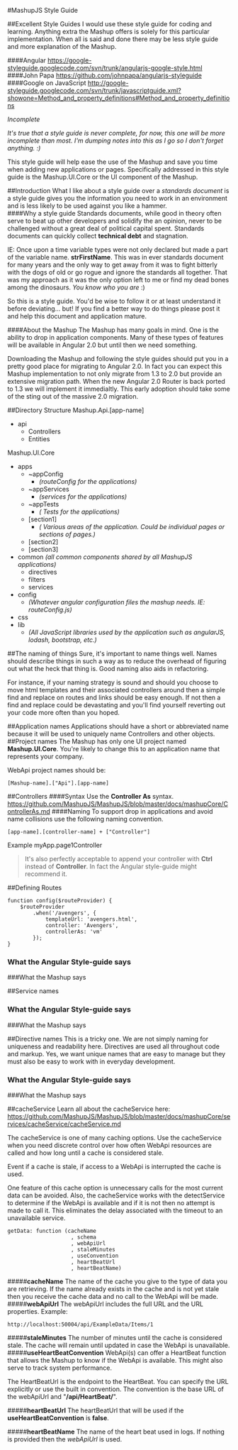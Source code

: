 #MashupJS Style Guide

##Excellent Style Guides
I would use these style guide for coding and learning.  Anything extra the Mashup offers is solely for this particular implementation.  When all is said and done there may be less style guide and more explanation of the Mashup.

####Angular
https://google-styleguide.googlecode.com/svn/trunk/angularjs-google-style.html
####John Papa
https://github.com/johnpapa/angularjs-styleguide
####Google on JavaScript
http://google-styleguide.googlecode.com/svn/trunk/javascriptguide.xml?showone=Method_and_property_definitions#Method_and_property_definitions

*Incomplete*

*It's true that a style guide is never complete, for now, this one will be more incomplete than most.  I'm dumping notes into this as I go so I don't forget anything.  :)*

This style guide will help ease the use of the Mashup and save you time when adding new applications or pages.  Specifically addressed in this style guide is the Mashup.UI.Core or the UI component of the Mashup.

##Introduction
What I like about a style guide over a *standards document* is a style guide gives you the information you need to work in an environment and is less likely to be used against you like a hammer.  
####Why a style guide
Standards documents, while good in theory often serve to beat up other developers and solidify the an opinion, never to be challenged without a great deal of political capital spent.  Standards documents can quickly collect **technical debt** and stagnation.

IE: Once upon a time variable types were not only declared but made a part of the variable name.  **strFirstName**.  This was in ever standards document for many years and the only way to get away from it was to fight bitterly with the dogs of old or go rogue and ignore the standards all together.  That was my approach as it was the only option left to me or find my dead bones among the dinosaurs.  *You know who you are*  :)

So this is a style guide.  You'd be wise to follow it or at least understand it before deviating... but!  If you find a better way to do things please post it and help this document and application mature.

####About the Mashup
The Mashup has many goals in mind.  One is the ability to drop in application components.  Many of these types of features will be available in Angular 2.0 but until then we need something.

Downloading the Mashup and following the style guides should put you in a pretty good place for migrating to Angular 2.0.  In fact you can expect this Mashup implementation to not only migrate from 1.3 to 2.0 but provide an extensive migration path.  When the new Angular 2.0 Router is back ported to 1.3 we will implement it immedialtly.  This early adoption should take some of the sting out of the massive 2.0 migration.

##Directory Structure
Mashup.Api.[app-name]

 - api
	 - Controllers
	 - Entities

Mashup.UI.Core

 - apps
	 - ~appConfig         
		 - *(routeConfig for the applications)*
	 - ~appServices      
		 - *(services for the applications)*
	 - ~appTests           
		 - *( Tests for the applications)*
	 - [section1]            
		 - *( Various areas of the application.  Could be individual pages or sections of pages.)*
	 - [section2]
	 - [section3]
 - common   *(all common components shared by all MashupJS applications)*
	 - directives
	 - filters
	 - services
 - config
	 - *(Whatever angular configuration files the mashup needs.  IE: routeConfig.js)*
 - css
 - lib
	 - *(All JavaScript libraries used by the application such as angularJS, lodash, bootstrap, etc.)*


##The naming of things
Sure, it's important to name things well.  Names should describe things in such a way as to reduce the overhead of figuring out what the heck that thing is.  Good naming also aids in refactoring.  

For instance, if your naming strategy is sound and should you choose to move html templates and their associated controllers around then a simple find and replace on routes and links should be easy enough.  If not then a find and replace could be devastating and you'll find yourself reverting out your code more often than you hoped.

##Application names
Applications should have a short or abbreviated name because it will be used to uniquely name Controllers and other objects.
##Project names
The Mashup has only one UI project named **Mashup.UI.Core**.  You're likely to change this to an application name that represents your company.

WebApi project names should be:
```
[Mashup-name].["Api"].[app-name]
```

##Controllers
####Syntax
Use the **Controller As** syntax.
https://github.com/MashupJS/MashupJS/blob/master/docs/mashupCore/ControllerAs.md
####Naming
To support drop in applications and avoid name collisions use the following naming convention.
```
[app-name].[controller-name] + ["Controller"]
```
Example
myApp.page1Controller

> It's also perfectly acceptable to append your controller with **Ctrl** instead of **Controller**.  In fact the Angular style-guide might recommend it.


##Defining Routes
```
function config($routeProvider) {
    $routeProvider
        .when('/avengers', {
            templateUrl: 'avengers.html',
            controller: 'Avengers',
            controllerAs: 'vm'
        });
}
```
### What the Angular Style-guide says
###What the Mashup says

##Service names
### What the Angular Style-guide says
###What the Mashup says

##Directive names
This is a tricky one.  We are not simply naming for uniqueness and readability here.  Directives are used all throughout code and markup.  Yes, we want unique names that are easy to manage but they must also be easy to work with in everyday development.
### What the Angular Style-guide says
###What the Mashup says


##cacheService
Learn all about the cacheService here: 
https://github.com/MashupJS/MashupJS/blob/master/docs/mashupCore/services/cacheService/cacheService.md

The cacheService is one of many caching options.  Use the cacheService when you need discrete control over how often WebApi resources are called and how long until a cache is considered stale.

Event if a cache is stale, if access to a WebApi is interrupted the cache is used.  

One feature of this cache option is unnecessary calls for the most current data can be avoided.  Also, the cacheService works with the detectService to determine if the WebApi is available and if it is not then no attempt is made to call it.  This eliminates the delay associated with the timeout to an unavailable service.

```
getData: function (cacheName
					, schema
					, webApiUrl
					, staleMinutes
					, useConvention
					, heartBeatUrl
					, heartBeatName)
```

#####**cacheName**
The name of the cache you give to the type of data you are retrieving.  If the name already exists in the cache and is not yet stale then you receive the cache data and no call to the WebApi will be made.
#####**webApiUrl**
The webApiUrl includes the full URL and the URL properties.
Example:
```
http://localhost:50004/api/ExampleData/Items/1
```
#####**staleMinutes**
The number of minutes until the cache is considered stale.  The cache will remain until updated in case the WebApi is unavailable.
#####**useHeartBeatConvention**
WebApi(s) can offer a HeartBeat function that allows the Mashup to know if the WebApi is available.  This might also serve to track system performance.

The HeartBeatUrl is the endpoint to the HeartBeat.
You can specify the URL explicitly or use the built in convention.
The convention is the base URL of the webApiUrl and "**/api/HeartBeat/**".

#####**heartBeatUrl**
The heartBeatUrl that will be used if the **useHeartBeatConvention** is **false**.

#####**heartBeatName**
The name of the heart beat used in logs.
If nothing is provided then the *webApiUrl* is used.


